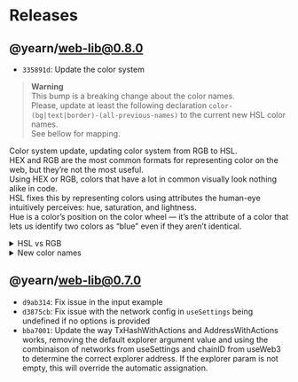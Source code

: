 # Releases

## @yearn/web-lib@0.8.0
-  `335891d`: Update the color system  
> **Warning**  
> This bump is a breaking change about the color names.  
> Please, update at least the following declaration `color-(bg|text|border)-(all-previous-names)` to the current new HSL color names.  
> See bellow for mapping.  

Color system update, updating color system from RGB to HSL.  
HEX and RGB are the most common formats for representing color on the web, but they’re not the most useful.  
Using HEX or RGB, colors that have a lot in common visually look nothing alike in code.  
HSL fixes this by representing colors using attributes the human-eye intuitively perceives: hue, saturation, and lightness.  
Hue is a color’s position on the color wheel — it’s the attribute of a color that lets us identify two colors as “blue” even if they aren’t identical.  

<details>
  <summary>HSL vs RGB</summary>
  
    :root {
    	--color-background: rgb(244 247 251),
    	--color-background-variant: rgb(224 234 255),
    	--color-surface: rgb(255 255 255),
    	--color-surface-variant: rgb(249 251 253),
    	--color-primary: rgb(6 87 249),
    	--color-primary-variant: rgb(0 74 223),
    	--color-secondary: rgb(224 234 255),
    	--color-secondary-variant: rgb(198 215 249),
    	--color-disabled: rgb(206 213 227),
    	--color-dark: rgb(20 20 20)
    }

    :root {
    	--color-neutral-0: hsl(0 0% 100%),
    	--color-neutral-100: hsl(220 50% 98%),
    	--color-neutral-200: hsl(220 47% 97%),
    	--color-neutral-300: hsl(220 100% 94%),
    	--color-neutral-400: hsl(220 27% 85%),
    	--color-neutral-500: hsl(220 22% 36%),
    	--color-neutral-600: hsl(220 22% 25%),
    	--color-neutral-700: hsl(220 100% 14%),
    	--color-neutral-800: hsl(0 0% 8%),
    	--color-neutral-900: hsl(0 0% 0%),
    }
</details>

<details>
  <summary>New color names</summary>

      '--color-neutral-0'    =>  '--color-surface' | '--color-button-filled-text' | '--color-button-outlined-primary'
    	'--color-neutral-100'  =>  '--color-surface-variant'
    	'--color-neutral-200'  =>  '--color-background' | '--color-button-disabled-primary'
    	'--color-neutral-300'  =>  '--color-background-variant'
    	'--color-neutral-400'  =>  '--color-disabled' | '--color-icons-primary' | '--color-typo-off' | '--color-disabled-text'
    	'--color-neutral-500'  =>  '--color-icons-variant' | '--color-typo-secondary'
    	'--color-neutral-600'  =>  '--color-typo-secondary-variant'
    	'--color-neutral-700'  =>  '--color-typo-primary'
    	'--color-neutral-800'  =>  '--color-dark'
    	'--color-neutral-900'  =>  '--color-black'
    	'--color-primary-100'  =>  '--color-secondary' | '--color-button-outlined-variant'
    	'--color-primary-200'  =>  '--color-secondary-variant'
    	'--color-primary-500'  =>  '--color-primary' | '--color-typo-primary-variant'
    	'--color-primary-600'  =>  '--color-primary-variant'
    	'--color-accent-500'   =>  '--color-button-filled-primary' | '--color-button-outlined-text'
    	'--color-accent-600'   =>  '--color-button-filled-variant'
    	'--color-yellow-900'   =>  '--color-alert-warning-primary'
    	'--color-yellow-300'   =>  '--color-alert-warning-secondary'
    	'--color-yellow-200'   =>  '--color-alert-warning-secondary-variant'
    	'--color-pink-900'     =>  '--color-alert-error-primary'
    	'--color-pink-300'     =>  '--color-alert-error-secondary'
    	'--color-pink-200'     =>  '--color-alert-error-secondary-variant'
    	'--color-red-900'      =>  '--color-alert-critical-primary'
    	'--color-red-300'      =>  '--color-alert-critical-secondary'
    	'--color-red-200'      =>  '--color-alert-critical-secondary-variant'
</details>

## @yearn/web-lib@0.7.0
-  `d9ab314`: Fix issue in the input example
-  `d3875cb`: Fix issue with the network config in `useSettings` being undefined if no options is provided
-  `bba7001`: Update the way TxHashWithActions and AddressWithActions works, removing the default explorer argument value and using the combinaison of networks from useSettings and chainID from useWeb3 to determine the correct explorer address. If the explorer param is not empty, this will override the automatic assignation.
